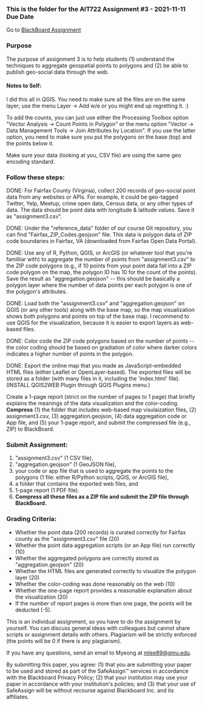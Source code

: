 ### This is the folder for the AIT722 Assignment #3 - 2021-11-11 Due Date


Go to [BlackBoard Assignment](https://mymasonportal.gmu.edu/ultra/courses/_432730_1/cl/outline)

### Purpose
The purpose of assignment 3 is to help students (1) understand the techniques to aggregate geospatial points to polygons and (2) be able to publish geo-social data through the web. 

#### Notes to Self:
I did this all in QGIS. You need to make sure all the files are on the same layer; use the menu Layer -> Add w/e or you might end up regretting it. :)

To add the counts, you can just use either the Processing Toolbox option "Vector Analysis -> Count Points in Polygon" or the menu option "Vector -> Data Management Tools -> Join Attributes by Location". If you use the latter option, you need to make sure you put the polygons on the base (top) and the points below it.

Make sure your data (looking at you, CSV file) are using the same geo encoding standard.

### Follow these steps:

DONE: For Fairfax County (Virginia), collect 200 records of geo-social point data from any websites or APIs. For example, it could be geo-tagged Twitter, Yelp, Meetup, crime open data, Census data, or any other types of data. The data should be point data with longitude & latitude values. Save it as "assignment3.csv". 

DONE: Under the "reference_data" folder of our course Git repository, you can find "Fairfax_ZIP_Codes.geojson" file. This data is polygon data of ZIP code boundaries in Fairfax, VA (downloaded from Fairfax Open Data Portal).  

DONE: Use any of R, Python, QGIS, or ArcGIS (or whatever tool that you're familliar with) to aggregate the number of points from "assignment3.csv" to the ZIP code polygons (e.g., if 10 points from your point data fall into a ZIP code polygon on the map, the polygon ID has 10 for the count of the points). Save the result as "aggregation.geojson" -- this should be basically a polygon layer where the number of data points per each polygon is one of the polygon's attributes.

DONE: Load both the "assignment3.csv" and "aggregation.geojson" on QGIS (or any other tools) along with the base map, so the map visualization shows both polygons and points on top of the base map. I recommend to use QGIS for the visualization, because it is easier to export layers as web-based files. 

DONE: Color code the ZIP code polygons based on the number of points -- the color coding should be based on gradiation of color where darker colors indicates a higher number of points in the polygon. 

DONE: Export the online map that you made as JavaScript-embedded HTML files (either Leaflet or OpenLayer-based). The exported files will be stored as a folder (with many files in it, including the 'index.html' file). (INSTALL QGIS2WEB Plugin through QGIS Plugins menu.) 

Create a 1-page report (strict on the number of pages to 1 page) that briefly explains the meanings of the data visualization and the color-coding. 
__Compress__ (1) the folder that includes web-based map visulaization files, (2) assignment3.csv, (3) aggregation.geojson, (4) data aggregation code or App file, and (5) your 1-page report, and submit the compressed file (e.g., ZIP) to BlackBoard.

### Submit Assignment: 
1. "assignment3.csv" (1 CSV file), 
2. "aggregation.geojson" (1 GeoJSON file), 
3. your code or app file that is used to aggregate the points to the polygons (1 file: either R/Python scripts, QGIS, or ArcGIS file), 
4. a folder that contains the exported web files, and 
5. 1-page report (1 PDF file). 
6. **Compress all these files as a ZIP file and submit the ZIP file through BlackBoard.**


### Grading Criteria:
* Whether the point data (200 records) is curated correctly for Fairfax county as the "assignment3.csv" file (20)
* Whether the point data aggregation scripts (or an App file) run correctly (10)
* Whether the aggregated polygons are correctly stored as "aggregation.geojson" (20)
* Whether the HTML files are generated correctly to visualize the polygon layer (20)
* Whether the color-coding was done reasonably on the web (10)
* Whether the one-page report provides a reasonable explanation about the visualization (20)
* If the number of report pages is more than one page, the points will be deducted (-5). 

This is an individual assignment, so you have to do the assignment by yourself. You can discuss general ideas with colleagues but cannot share scripts or assignment details with others. Plagiarism will be strictly enforced (the points will be 0 if there is any plagiarism). 

If you have any questions, send an email to Myeong at mlee89@gmu.edu. 

By submitting this paper, you agree: (1) that you are submitting your paper to be used and stored as part of the SafeAssign™ services in accordance with the Blackboard Privacy Policy; (2) that your institution may use your paper in accordance with your institution's policies; and (3) that your use of SafeAssign will be without recourse against Blackboard Inc. and its affiliates.




